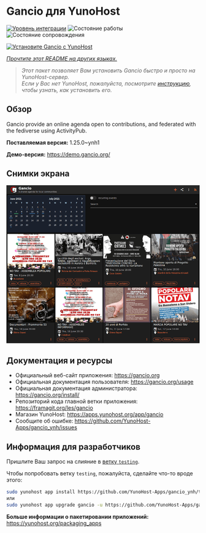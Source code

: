 <!--
Важно: этот README был автоматически сгенерирован <https://github.com/YunoHost/apps/tree/master/tools/readme_generator>
Он НЕ ДОЛЖЕН редактироваться вручную.
-->

# Gancio для YunoHost

[![Уровень интеграции](https://apps.yunohost.org/badge/integration/gancio)](https://ci-apps.yunohost.org/ci/apps/gancio/)
![Состояние работы](https://apps.yunohost.org/badge/state/gancio)
![Состояние сопровождения](https://apps.yunohost.org/badge/maintained/gancio)

[![Установите Gancio с YunoHost](https://install-app.yunohost.org/install-with-yunohost.svg)](https://install-app.yunohost.org/?app=gancio)

*[Прочтите этот README на других языках.](./ALL_README.md)*

> *Этот пакет позволяет Вам установить Gancio быстро и просто на YunoHost-сервер.*  
> *Если у Вас нет YunoHost, пожалуйста, посмотрите [инструкцию](https://yunohost.org/install), чтобы узнать, как установить его.*

## Обзор

Gancio provide an online agenda open to contributions, and federated with the fediverse using ActivityPub.


**Поставляемая версия:** 1.25.0~ynh1

**Демо-версия:** <https://demo.gancio.org/>

## Снимки экрана

![Снимок экрана Gancio](./doc/screenshots/screenshot.png)

## Документация и ресурсы

- Официальный веб-сайт приложения: <https://gancio.org>
- Официальная документация пользователя: <https://gancio.org/usage>
- Официальная документация администратора: <https://gancio.org/install/>
- Репозиторий кода главной ветки приложения: <https://framagit.org/les/gancio>
- Магазин YunoHost: <https://apps.yunohost.org/app/gancio>
- Сообщите об ошибке: <https://github.com/YunoHost-Apps/gancio_ynh/issues>

## Информация для разработчиков

Пришлите Ваш запрос на слияние в [ветку `testing`](https://github.com/YunoHost-Apps/gancio_ynh/tree/testing).

Чтобы попробовать ветку `testing`, пожалуйста, сделайте что-то вроде этого:

```bash
sudo yunohost app install https://github.com/YunoHost-Apps/gancio_ynh/tree/testing --debug
или
sudo yunohost app upgrade gancio -u https://github.com/YunoHost-Apps/gancio_ynh/tree/testing --debug
```

**Больше информации о пакетировании приложений:** <https://yunohost.org/packaging_apps>
